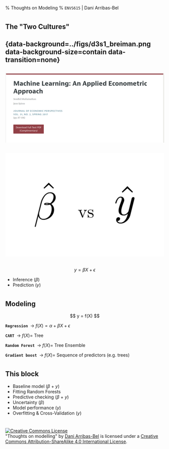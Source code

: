 % Thoughts on Modeling
% `ENVS615` | Dani Arribas-Bel

#
## The "Two Cultures"
## {data-background=../figs/d3s1_breiman.png data-background-size=contain data-transition=none}

##

![](../figs/d3s1_econometrics.png)

##
![](../figs/d3s1_by.jpg)

##

$$
y = \beta X + \epsilon
$$

- Inference ($\beta$)
- Prediction ($y$)

#
## Modeling

<CENTER>
$$
y = f(X)
$$
</CENTER>

**`Regression`** $\; \rightarrow \; f(X) = \alpha + \beta X + \epsilon$

**`CART`** $\; \rightarrow \; f(X) =$ Tree

**`Random Forest`** $\; \rightarrow \; f(X) =$ Tree Ensemble

**`Gradient boost`** $\; \rightarrow \; f(X) =$ Sequence of predictors (e.g. trees)

#
## This block

- Baseline model ($\beta$ + $y$)
- Fitting Random Forests
- Predictive checking ($\beta$ + $y$)
- Uncertainty ($\beta$)
- Model performance ($y$)
- Overfitting & Cross-Validation ($y$)


#
<a rel="license" href="http://creativecommons.org/licenses/by-sa/4.0/"><img alt="Creative Commons License" style="border-width:0" src="https://i.creativecommons.org/l/by-sa/4.0/88x31.png" /></a><br /><span xmlns:dct="http://purl.org/dc/terms/" property="dct:title"> "Thoughts on modelling" </span> by <a xmlns:cc="http://creativecommons.org/ns#" href="http://darribas.org" property="cc:attributionName" rel="cc:attributionURL">Dani Arribas-Bel</a> is licensed under a <a rel="license" href="http://creativecommons.org/licenses/by-sa/4.0/">Creative Commons Attribution-ShareAlike 4.0 International License</a>.
